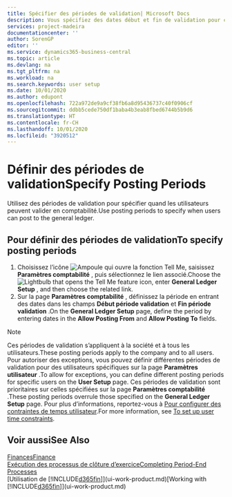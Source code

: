 ```yaml
---
title: Spécifier des périodes de validation| Microsoft Docs
description: Vous spécifiez des dates début et fin de validation pour configurer quand les utilisateurs peuvent valider en comptabilité.
services: project-madeira
documentationcenter: ''
author: SorenGP
editor: ''
ms.service: dynamics365-business-central
ms.topic: article
ms.devlang: na
ms.tgt_pltfrm: na
ms.workload: na
ms.search.keywords: user setup
ms.date: 10/01/2020
ms.author: edupont
ms.openlocfilehash: 722a972de9a9cf38fb6a8d95436737c40f0906cf
ms.sourcegitcommit: ddbb5cede750df1baba4b3eab8fbed6744b5b9d6
ms.translationtype: HT
ms.contentlocale: fr-CH
ms.lasthandoff: 10/01/2020
ms.locfileid: "3920512"
---
```

# <a name="specify-posting-periods"></a><span data-ttu-id="ad853-103">Définir des périodes de validation</span><span class="sxs-lookup"><span data-stu-id="ad853-103">Specify Posting Periods</span></span>
<span data-ttu-id="ad853-104">Utilisez des périodes de validation pour spécifier quand les utilisateurs peuvent valider en comptabilité.</span><span class="sxs-lookup"><span data-stu-id="ad853-104">Use posting periods to specify when users can post to the general ledger.</span></span>  

## <a name="to-specify-posting-periods"></a><span data-ttu-id="ad853-105">Pour définir des périodes de validation</span><span class="sxs-lookup"><span data-stu-id="ad853-105">To specify posting periods</span></span>
1. <span data-ttu-id="ad853-106">Choisissez l’icône ![Ampoule qui ouvre la fonction Tell Me](media/ui-search/search_small.png "Dites-moi ce que vous voulez faire"), saisissez **Paramètres comptabilité** , puis sélectionnez le lien associé.</span><span class="sxs-lookup"><span data-stu-id="ad853-106">Choose the ![Lightbulb that opens the Tell Me feature](media/ui-search/search_small.png "Tell me what you want to do") icon, enter **General Ledger Setup** , and then choose the related link.</span></span>  
2. <span data-ttu-id="ad853-107">Sur la page **Paramètres comptabilité** , définissez la période en entrant des dates dans les champs **Début période validation** et **Fin période validation** .</span><span class="sxs-lookup"><span data-stu-id="ad853-107">On the **General Ledger Setup** page, define the period by entering dates in the **Allow Posting From** and **Allow Posting To** fields.</span></span>  

> [!NOTE]  
>   <span data-ttu-id="ad853-108">Ces périodes de validation s’appliquent à la société et à tous les utilisateurs.</span><span class="sxs-lookup"><span data-stu-id="ad853-108">These posting periods apply to the company and to all users.</span></span> <span data-ttu-id="ad853-109">Pour autoriser des exceptions, vous pouvez définir différentes périodes de validation pour des utilisateurs spécifiques sur la page **Paramètres utilisateur** .</span><span class="sxs-lookup"><span data-stu-id="ad853-109">To allow for exceptions, you can define different posting periods for specific users on the **User Setup** page.</span></span> <span data-ttu-id="ad853-110">Ces périodes de validation sont prioritaires sur celles spécifiées sur la page **Paramètres comptabilité** .</span><span class="sxs-lookup"><span data-stu-id="ad853-110">These posting periods overrule those specified on the **General Ledger Setup** page.</span></span> <span data-ttu-id="ad853-111">Pour plus d’informations, reportez-vous à [Pour configurer des contraintes de temps utilisateur](ui-define-granular-permissions.md#to-set-up-user-time-constraints).</span><span class="sxs-lookup"><span data-stu-id="ad853-111">For more information, see [To set up user time constraints](ui-define-granular-permissions.md#to-set-up-user-time-constraints).</span></span>

## <a name="see-also"></a><span data-ttu-id="ad853-112">Voir aussi</span><span class="sxs-lookup"><span data-stu-id="ad853-112">See Also</span></span>
[<span data-ttu-id="ad853-113">Finances</span><span class="sxs-lookup"><span data-stu-id="ad853-113">Finance</span></span>](finance.md)  
[<span data-ttu-id="ad853-114">Exécution des processus de clôture d’exercice</span><span class="sxs-lookup"><span data-stu-id="ad853-114">Completing Period-End Processes</span></span>](year-how-complete-period-end-processes.md)  
<span data-ttu-id="ad853-115">[Utilisation de [!INCLUDE[d365fin](includes/d365fin_md.md)]](ui-work-product.md)</span><span class="sxs-lookup"><span data-stu-id="ad853-115">[Working with [!INCLUDE[d365fin](includes/d365fin_md.md)]](ui-work-product.md)</span></span>
